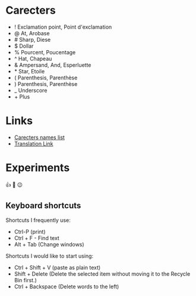 # Carecters
* !  Exclamation point, Point d'exclamation
* @ At, Arobase 
* \# Sharp, Diese
* $ Dollar
* % Pourcent, Poucentage
* ^ Hat, Chapeau
* & Ampersand, And, Esperluette
* \* Star, Etoile
* ( Parenthesis, Parenthèse
* ) Parenthesis, Parenthèse
* _ Underscore 
* \+ Plus

# Links
* [Carecters names list](https://excelnotes.com/names-of-the-keyboard-symbols/)
* [Translation Link](https://translate.google.ca/?sl=auto&tl=en&op=translate)

# Experiments
  :+1: :bug: :wink:
  
## Keyboard shortcuts
Shortcuts I frequently use: 
- Ctrl-P (print)
- Ctrl + F  -  Find text
- Alt + Tab (Change windows)

Shortcuts I would like to start using: 
- Ctrl + Shift + V (paste as plain text)
- Shift + Delete (Delete the selected item without moving it to the Recycle Bin first.)
- Ctrl + Backspace (Delete words to the left)